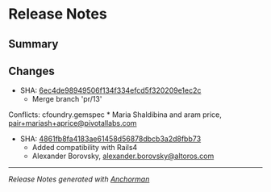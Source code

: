 # Release Notes

## Summary

## Changes

* SHA: [6ec4de98949506f134f334efcd5f320209e1ec2c](https://github.com/cloudfoundry/cfoundry/commit/6ec4de98949506f134f334efcd5f320209e1ec2c)
    * Merge branch 'pr/13'

Conflicts:
	cfoundry.gemspec
    * Maria Shaldibina and aram price, pair+mariash+aprice@pivotallabs.com


* SHA: [4861fb8fa4183ae61458d56878dbcb3a2d8fbb73](https://github.com/cloudfoundry/cfoundry/commit/4861fb8fa4183ae61458d56878dbcb3a2d8fbb73)
    * Added compatibility with Rails4
    * Alexander Borovsky, alexander.borovsky@altoros.com


------

_Release Notes generated with [Anchorman](http://github.com/infews/anchorman)_